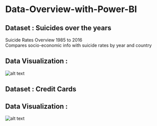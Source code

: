 # Data-Overview-with-Power-BI

## Dataset : Suicides over the years
Suicide Rates Overview 1985 to 2016 <br />
Compares socio-economic info with suicide rates by year and country

## Data Visualization :

![alt text](https://github.com/adiimated/Suicide-Data-Overview-with-Power-BI/blob/master/charts.jpg)

## Dataset : Credit Cards

## Data Visualization :

![alt text]()
